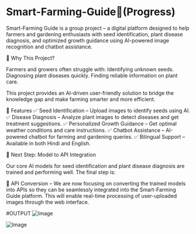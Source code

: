 # Smart-Farming-Guide🌱(Progress)
Smart-Farming Guide is a group project – a digital platform designed to help farmers and gardening enthusiasts with seed identification, plant disease diagnosis, and optimized growth guidance using AI-powered image recognition and chatbot assistance.


🌾 Why This Project?

Farmers and growers often struggle with:
Identifying unknown seeds.
Diagnosing plant diseases quickly.
Finding reliable information on plant care.

This project provides an AI-driven user-friendly solution to bridge the knowledge gap and make farming smarter and more efficient.

🚀 Features
✅ Seed Identification – Upload images to identify seeds using AI.
✅ Disease Diagnosis – Analyze plant images to detect diseases and get treatment suggestions.
✅ Personalized Growth Guidance – Get optimal weather conditions and care instructions.
✅ Chatbot Assistance – AI-powered chatbot for farming and gardening queries.
✅ Bilingual Support – Available in both Hindi and English.


🧩 Next Step: Model to API Integration

Our core AI models for seed identification and plant disease diagnosis are trained and performing well.
The final step is:

🔗 API Conversion –
We are now focusing on converting the trained models into APIs so they can be seamlessly integrated into the Smart-Farming Guide platform. This will enable real-time processing of user-uploaded images through the web interface.


#OUTPUT
![Image](https://github.com/user-attachments/assets/3a77000c-e207-403b-aa6a-226c8b414235)

![Image](https://github.com/user-attachments/assets/10585f11-cfba-488f-8348-17b192225b61)
